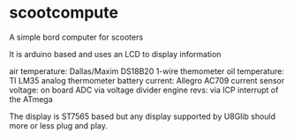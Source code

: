 scootcompute
============

A simple bord computer for scooters

It is arduino based and uses an LCD to display information

air temperature: Dallas/Maxim DS18B20 1-wire themometer
oil temperature: TI LM35 analog thermometer
battery current: Allegro AC709 current sensor
voltage: on board ADC via voltage divider
engine revs: via ICP interrupt of the ATmega

The display is ST7565 based but any display supported by U8Glib should more or less plug and play.